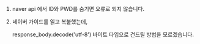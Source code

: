 1. naver api 에서 ID와 PWD를 숨기면 오류로 되지 않습니다.

2. 네이버 가이드를 읽고 복붙했는데,

   response_body.decode('utf-8') 바이트 타입으로 건드릴 방법을 모르겠습니다.

